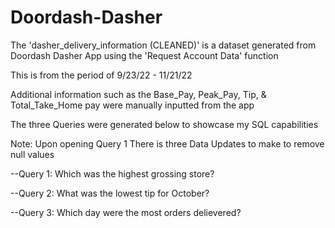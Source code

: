 # Doordash-Dasher
The 'dasher_delivery_information (CLEANED)' is a dataset generated from Doordash Dasher App using the 'Request Account Data' function

This is from the period of 9/23/22 - 11/21/22

Additional information such as the Base_Pay, Peak_Pay, Tip, & Total_Take_Home pay were manually inputted from the app

The three Queries were generated below to showcase my SQL capabilities 

Note: Upon opening Query 1 There is three Data Updates to make to remove null values

--Query 1: Which was the highest grossing store?

--Query 2: What was the lowest tip for October?

--Query 3: Which day were the most orders delievered?

